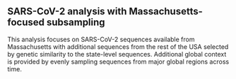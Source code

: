 ## SARS-CoV-2 analysis with Massachusetts-focused subsampling
This analysis focuses on SARS-CoV-2 sequences available from Massachusetts with additional sequences from the rest of the USA selected by genetic similarity to the state-level sequences. Additional global context is provided by evenly sampling sequences from major global regions across time.
